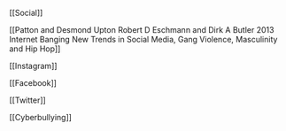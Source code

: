 [[Social]]

[[Patton and Desmond Upton Robert D Eschmann and Dirk A Butler 2013 Internet Banging New Trends in Social Media, Gang Violence, Masculinity and Hip Hop]]

[[Instagram]]

[[Facebook]]

[[Twitter]]

[[Cyberbullying]]
